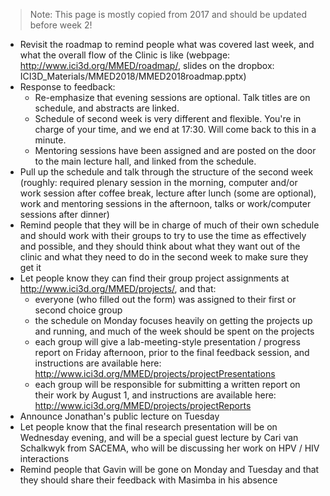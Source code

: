 > Note: This page is mostly copied from 2017 and should be updated before week 2!

- Revisit the roadmap to remind people what was covered last week, and what the overall flow of the Clinic is like (webpage: http://www.ici3d.org/MMED/roadmap/, slides on the dropbox: ICI3D_Materials/MMED2018/MMED2018roadmap.pptx)
- Response to feedback:
    - Re-emphasize that evening sessions are optional. Talk titles are on schedule, and abstracts are linked.
    - Schedule of second week is very different and flexible. You're in charge of your time, and we end at 17:30. Will come back to this in a minute.
    - Mentoring sessions have been assigned and are posted on the door to the main lecture hall, and linked from the schedule.
- Pull up the schedule and talk through the structure of the second week (roughly: required plenary session in the morning, computer and/or work session after coffee break, lecture after lunch (some are optional), work and mentoring sessions in the afternoon, talks or work/computer sessions after dinner)
- Remind people that they will be in charge of much of their own schedule and should work with their groups to try to use the time as effectively and possible, and they should think about what they want out of the clinic and what they need to do in the second week to make sure they get it
- Let people know they can find their group project assignments at http://www.ici3d.org/MMED/projects/, and that:
    - everyone (who filled out the form) was assigned to their first or second choice group
    - the schedule on Monday focuses heavily on getting the projects up and running, and much of the week should be spent on the projects
    - each group will give a lab-meeting-style presentation / progress report on Friday afternoon, prior to the final feedback session, and instructions are available here: http://www.ici3d.org/MMED/projects/projectPresentations
    - each group will be responsible for submitting a written report on their work by August 1, and instructions are available here: http://www.ici3d.org/MMED/projects/projectReports
- Announce Jonathan's public lecture on Tuesday
- Let people know that the final research presentation will be on Wednesday evening, and will be a special guest lecture by Cari van Schalkwyk from SACEMA, who will be discussing her work on HPV / HIV interactions
- Remind people that Gavin will be gone on Monday and Tuesday and that they should share their feedback with Masimba in his absence
